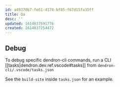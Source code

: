 ```yaml
---
id: a49370b7-fe61-4174-bf85-f67d15fa35ff
title: Qa
desc: ''
updated: 1614837591776
created: 1614837254472
---
```


## Debug
To debug specific dendron-cli commands, run a CLI [[tasks|dendron.dev.ref.vscode#tasks]] from `dendron-cli/.vscode/tasks.json`

See the `build-site` inside `tasks.json` for an example.